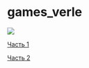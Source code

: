 # games_verle
![](https://github.com/xanderlifeftoahacked/games_verle/blob/test/example.gif?raw=true)

[Часть 1](https://habr.com/p/775228/)

[Часть 2](https://habr.com/ru/articles/778482/)

